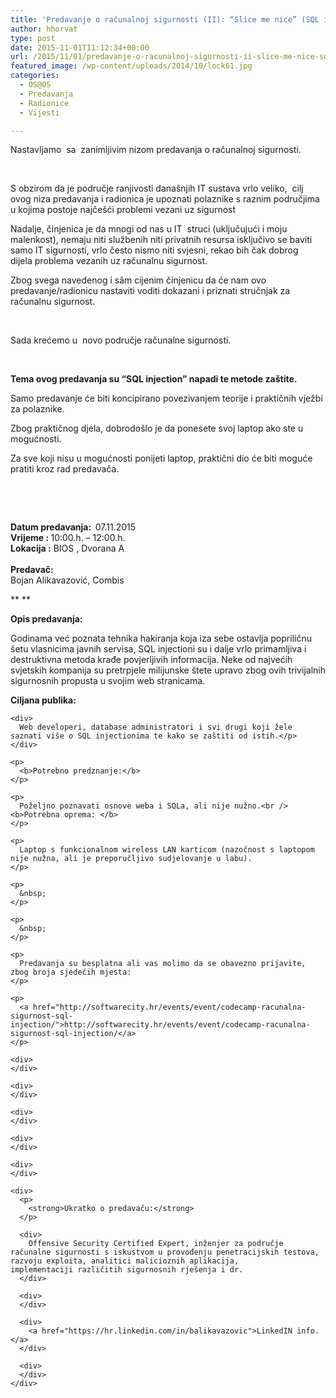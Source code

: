 ```yaml
---
title: 'Predavanje o računalnoj sigurnosti (II): “Slice me nice” (SQL injection)'
author: hhorvat
type: post
date: 2015-11-01T11:12:34+00:00
url: /2015/11/01/predavanje-o-racunalnoj-sigurnosti-ii-slice-me-nice-sql-injection/
featured_image: /wp-content/uploads/2014/10/lock61.jpg
categories:
  - OS@OS
  - Predavanja
  - Radionice
  - Vijesti

---
```

Nastavljamo  sa  zanimljivim nizom predavanja o računalnoj sigurnosti.

&nbsp;

S obzirom da je područje ranjivosti današnjih IT sustava vrlo veliko,  cilj ovog niza predavanja i radionica je upoznati polaznike s raznim područjima u kojima postoje najčešći problemi vezani uz sigurnost

Nadalje, činjenica je da mnogi od nas u IT  struci (uključujući i moju malenkost), nemaju niti službenih niti privatnih resursa isključivo se baviti samo IT sigurnosti, vrlo često nismo niti svjesni, rekao bih čak dobrog dijela problema vezanih uz računalnu sigurnost.

Zbog svega navedenog i sâm cijenim činjenicu da će nam ovo predavanje/radionicu nastaviti voditi dokazani i priznati stručnjak za računalnu sigurnost.

&nbsp;

Sada krećemo u  novo područje računalne sigurnosti.

&nbsp;

**Tema ovog predavanja su &#8220;SQL injection&#8221; napadi te metode zaštite.**

Samo predavanje će biti koncipirano povezivanjem teorije i praktičnih vježbi za polaznike.

Zbog praktičnog djela, dobrodošlo je da ponesete svoj laptop ako ste u mogućnosti.

Za sve koji nisu u mogućnosti ponijeti laptop, praktični dio će biti moguće pratiti kroz rad predavača.

&nbsp;

&nbsp;

<div>
  <div>
    <strong>Datum predavanja:  </strong>07.11.2015
  </div>
  
  <div>
    <strong>Vrijeme : </strong>10:00.h. &#8211; 12:00.h.
  </div>
  
  <div>
    <strong>Lokacija :</strong> BIOS , Dvorana A
  </div>
  
  <div>
  </div>
</div>

<div>
  <b><br /> Predavač: </b>
</div>

<div>
  Bojan Alikavazović, Combis
</div>

** **

**Opis predavanja:**

<div>
  Godinama već poznata tehnika hakiranja koja iza sebe ostavlja popriličnu šetu vlasnicima javnih servisa, SQL injectioni su i dalje vrlo primamljiva i destruktivna metoda krađe povjerljivih informacija. Neke od najvećih svjetskih kompanija su pretrpjele milijunske štete upravo zbog ovih trivijalnih sigurnosnih propusta u svojim web stranicama.
</div>

<div>
  <b></p> 
  
  <p>
    Ciljana publika: </b></div> 
    
    <div>
      Web developeri, database administratori i svi drugi koji žele saznati više o SQL injectionima te kako se zaštiti od istih.</p>
    </div>
    
    <p>
      <b>Potrebno predznanje:</b>
    </p>
    
    <p>
      Poželjno poznavati osnove weba i SQLa, ali nije nužno.<br /> <b>Potrebna oprema: </b>
    </p>
    
    <p>
      Laptop s funkcionalnom wireless LAN karticom (nazočnost s laptopom nije nužna, ali je preporučljivo sudjelovanje u labu).
    </p>
    
    <p>
      &nbsp;
    </p>
    
    <p>
      &nbsp;
    </p>
    
    <p>
      Predavanja su besplatna ali vas molimo da se obavezno prijavite, zbog broja sjedećih mjesta:
    </p>
    
    <p>
      <a href="http://softwarecity.hr/events/event/codecamp-racunalna-sigurnost-sql-injection/">http://softwarecity.hr/events/event/codecamp-racunalna-sigurnost-sql-injection/</a>
    </p>
    
    <div>
    </div>
    
    <div>
    </div>
    
    <div>
    </div>
    
    <div>
    </div>
    
    <div>
    </div>
    
    <div>
      <p>
        <strong>Ukratko o predavaču:</strong>
      </p>
      
      <div>
        Offensive Security Certified Expert, inženjer za područje računalne sigurnosti s iskustvom u provođenju penetracijskih testova, razvoju exploita, analitici malicioznih aplikacija, implementaciji različitih sigurnosnih rješenja i dr.
      </div>
      
      <div>
      </div>
      
      <div>
        <a href="https://hr.linkedin.com/in/balikavazovic">LinkedIN info.</a>
      </div>
      
      <div>
      </div>
    </div>
